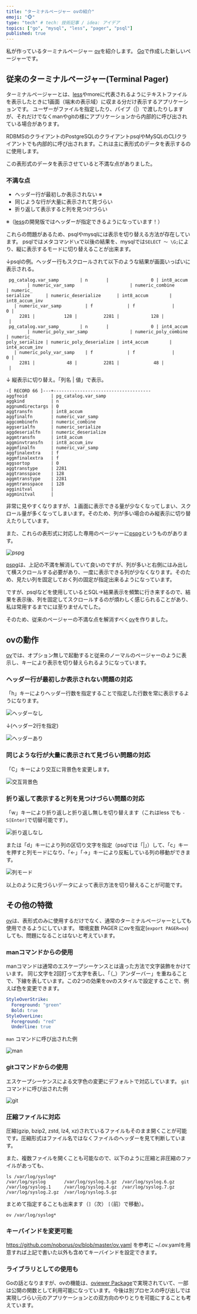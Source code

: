 ```yaml
---
title: "ターミナルページャー ovの紹介"
emoji: "🐵"
type: "tech" # tech: 技術記事 / idea: アイデア
topics: ["go", "mysql", "less", "pager", "psql"]
published: true
---
```

私が作っているターミナルページャー [ov](https://github.com/noborus/ov)を紹介します。
[Go](https://golang.org/)で作成した新しいページャーです。

## 従来のターミナルページャー(Terminal Pager)

ターミナルページャーとは、[less](https://greenwoodsoftware.com/less/)やmoreに代表されるようにテキストファイルを表示したときに1画面（端末の表示域）に収まる分だけ表示するアプリケーションです。
ユーザーがファイルを指定したり、パイプ（|）で渡したりしますが、それだけでなくmanやgitの様にアプリケーションから内部的に呼び出されている場合があります。

RDBMSのクライアントのPostgreSQLのクライアントpsqlやMySQLのCLIクライアントでも内部的に呼び出されます。これは主に表形式のデータを表示するのに使用します。

この表形式のデータを表示させていると不満な点がありました。

### 不満な点

* ヘッダー行が最初しか表示されない ※
* 同じような行が大量に表示されて見づらい
* 折り返して表示すると列を見つけづらい

※（[less](https://greenwoodsoftware.com/less/)の開発版ではヘッダーが指定できるようになっています！）

これらの問題があるため、psqlやmysqlには表示を切り替える方法が存在しています。
psqlではメタコマンド`\x`で以後の結果を、mysqlでは`SELECT 〜 \G;`により、縦に表示するモードに切り替えることが出来ます。

↓psqlの例。ヘッダー行もスクロールされて以下のような結果が画面いっぱいに表示される。

```console
 pg_catalog.var_samp        | n       |                0 | int8_accum           
        | numeric_var_samp                     | numeric_combine      | numeric_
serialize      | numeric_deserialize      | int8_accum        | int8_accum_inv  
   | numeric_var_samp         | f             | f              |         0 |    
     2281 |           128 |          2281 |            128 |                    
 |                                                                              
 pg_catalog.var_samp        | n       |                0 | int4_accum           
        | numeric_poly_var_samp                | numeric_poly_combine | numeric_
poly_serialize | numeric_poly_deserialize | int4_accum        | int4_accum_inv  
   | numeric_poly_var_samp    | f             | f              |         0 |    
     2281 |            48 |          2281 |             48 |                    
 |                                                                              
```

↓ 縦表示に切り替え。「列名 | 値」で表示。

```console
-[ RECORD 66 ]---+-------------------------------------
aggfnoid         | pg_catalog.var_samp
aggkind          | n
aggnumdirectargs | 0
aggtransfn       | int8_accum
aggfinalfn       | numeric_var_samp
aggcombinefn     | numeric_combine
aggserialfn      | numeric_serialize
aggdeserialfn    | numeric_deserialize
aggmtransfn      | int8_accum
aggminvtransfn   | int8_accum_inv
aggmfinalfn      | numeric_var_samp
aggfinalextra    | f
aggmfinalextra   | f
aggsortop        | 0
aggtranstype     | 2281
aggtransspace    | 128
aggmtranstype    | 2281
aggmtransspace   | 128
agginitval       | 
aggminitval      | 
```

非常に見やすくなりますが、１画面に表示できる量が少なくなってしまい、スクロール量が多くなってしまいます。そのため、列が多い場合のみ縦表示に切り替えたりしています。

また、これらの表形式に対応した専用のページャーに[pspg](https://github.com/okbob/pspg)というものがあります。

![pspg](https://raw.githubusercontent.com/okbob/pspg/master/screenshots/pspg-modern.png)

[pspg](https://github.com/okbob/pspg)は、上記の不満を解消していて良いのですが、列が多いと右側にはみ出して横スクロールする必要があり、一度に表示できる列が少なくなります。そのため、見たい列を固定しておく列の固定が指定出来るようになっています。

ですが、psqlなどを使用しているとSQL→結果表示を頻繁に行き来するので、結果を表示後、列を固定してスクロールするのが煩わしく感じられることがあり、私は常用するまでには至りませんでした。

そのため、従来のページャーの不満な点を解消すべく[ov](https://github.com/noborus/ov)を作りました。

## ovの動作

[ov](https://github.com/noborus/ov)では、オプション無しで起動すると従来のノーマルのページャーのように表示し、キーにより表示を切り替えられるようになっています。

### ヘッダー行が最初しか表示されない問題の対応

「h」キーによりヘッダー行数を指定することで指定した行数を常に表示するようになります。

![ヘッダーなし](https://storage.googleapis.com/zenn-user-upload/jk2op3675wpgjwqvvmdc5v9d28fm)

↓(ヘッダー2行を指定)

![ヘッダーあり](https://storage.googleapis.com/zenn-user-upload/w5t8dwsxp0xr4z4dcmcnx58ba2bn)

### 同じような行が大量に表示されて見づらい問題の対応

「C」キーにより交互に背景色を変更します。

![交互背景色](https://storage.googleapis.com/zenn-user-upload/94svcsdb92czznyjb5vtxlr69j47)

### 折り返して表示すると列を見つけづらい問題の対応

「w」キーにより折り返しと折り返し無しを切り替えます（これはless でも `-S[Enter]`で切替可能です）。

![折り返しなし](https://storage.googleapis.com/zenn-user-upload/92qv7ah4o5ty9l43s5w1e1z01ub8)

または「d」キーにより列の区切り文字を指定（psqlでは「|」）して、「c」キーを押すと列モードになり、「←」「→」キーにより反転している列の移動ができます。

![列モード](https://storage.googleapis.com/zenn-user-upload/8md2rnc05f71nqb8d7rqaehzzgs2)

以上のように見づらいデータによって表示方法を切り替えることが可能です。

## その他の特徴

[ov](https://github.com/noborus/ov)は、表形式のみに使用するだけでなく、通常のターミナルページャーとしても使用できるようにしています。
環境変数 PAGER にovを指定(`export PAGER=ov`)しても、問題になることはないと考えています。

### manコマンドからの使用

manコマンドは通常のエスケープシーケンスとは違った方法で文字装飾をかけています。
同じ文字を2回打って太字を表し、「（_）アンダーバー」を重ねることで、下線を表しています。この2つの効果をovのスタイルで設定することで、例えば色を変更できます。

```yaml
StyleOverStrike:
  Foreground: "green"
  Bold: true
StyleOverLine:
  Foreground: "red"
  Underline: true
```

`man` コマンドに呼び出された例

![man](https://storage.googleapis.com/zenn-user-upload/hohh63kjnbcwsi2vxflblnivt1ip)

### gitコマンドからの使用

エスケープシーケンスによる文字色の変更にデフォルトで対応しています。
`git`コマンドに呼び出された例

![git](https://storage.googleapis.com/zenn-user-upload/lnnfsqzho18b3mynbotj7644zhc6)

### 圧縮ファイルに対応

圧縮(gzip, bzip2, zstd, lz4, xz)されているファイルもそのまま開くことが可能です。圧縮形式はファイル名ではなくファイルのヘッダーを見て判断しています。

また、複数ファイルを開くことも可能なので、以下のように圧縮と非圧縮のファイルがあっても、

```console
ls /var/log/syslog*
/var/log/syslog       /var/log/syslog.3.gz  /var/log/syslog.6.gz
/var/log/syslog.1     /var/log/syslog.4.gz  /var/log/syslog.7.gz
/var/log/syslog.2.gz  /var/log/syslog.5.gz
```

まとめて指定することも出来ます（`]`（次） `[`（前）で移動）。

```console
ov /var/log/syslog*
```

### キーバインドを変更可能

https://github.com/noborus/ov/blob/master/ov.yaml を参考に ~/.ov.yamlを用意すれば上記で書いた以外も含めてキーバインドを設定できます。

### ライブラリとしての使用も

Goの話となりますが、ovの機能は、[oviewer Package](https://pkg.go.dev/github.com/noborus/ov/oviewer)で実現されていて、一部は公開の関数として利用可能になっています。今後は別プロセスの呼び出しでは実現しづらい元のアプリケーションとの双方向のやりとりを可能にすることも考えています。

